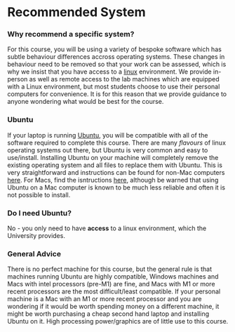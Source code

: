 # Recommended System

### Why recommend a specific system?
For this course, you will be using a variety of bespoke software which has subtle behaviour differences accross operating systems. These changes in behaviour need to be removed so that your work can be assessed, which is why we insist that you have access to a [linux](https://en.wikipedia.org/wiki/Linux) environment. We provide in-person as well as remote access to the lab machines which are equipped with a Linux environment, but most students choose to use their personal computers for convenience. It is for this reason that we provide guidance to anyone wondering what would be best for the course.  

### Ubuntu
If your laptop is running [Ubuntu](https://ubuntu.com/), you will be compatible with all of the software required to complete this course. There are many *flavours* of linux operating systems out there, but Ubuntu is very common and easy to use/install. Installing Ubuntu on your machine will completely remove the existing operating system and all files to replace them with Ubuntu. This is very straightforward and instructions can be found for non-Mac computers [here](https://ubuntu.com/tutorials/install-ubuntu-desktop#1-overview). For Macs, find the isntructions [here](https://ubuntu.com/tutorials/create-a-usb-stick-on-macos#1-overview), although be warned that using Ubuntu on a Mac computer is known to be much less reliable and often it is not possible to install.

### Do I need Ubuntu?
No - you only need to have **access** to a linux environment, which the University provides.

### General Advice
There is no perfect machine for this course, but the general rule is that machines running Ubuntu are highly compatible, Windows machines and Macs with intel processors (pre-M1) are fine, and Macs with M1 or more recent processors are the most difficult/least compatible. If your personal machine is a Mac with an M1 or more recent processor and you are wondering if it would be worth spending money on a different machine, it might be worth purchasing a cheap second hand laptop and installing Ubuntu on it. High processing power/graphics are of little use to this course.
